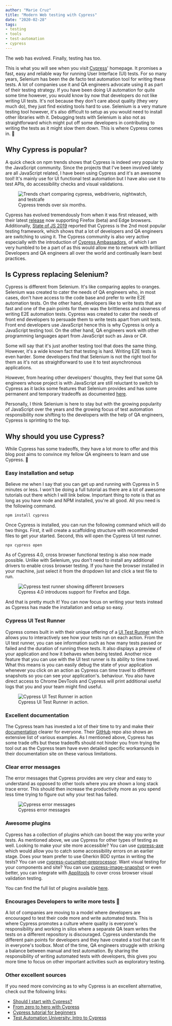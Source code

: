 ```yaml
---
author: "Marie Cruz"
title: "Modern Web testing with Cypress"
date: "2020-02-28"
tags:
- testing
- tools
- test-automation
- cypress
---
```


The web has evolved.
Finally, testing has too.

This is what you will see when you visit [Cypress](https://www.cypress.io/)' homepage. It promises a fast, easy and reliable way for running User Interface (UI) tests. For so many years, Selenium has been the de facto test automation tool for writing these tests. A lot of companies use it and QA engineers advocate using it as part of their testing strategy. If you have been doing UI automation for quite some time however, you would know by now that developers do not like writing UI tests. It's not because they don't care about quality (they very much do), they just find existing tools hard to use. Selenium is a very mature testing tool however, it's also difficult to setup as you would need to install other libraries with it. Debugging tests with Selenium is also not as straightforward which might put off some developers in contributing to writing the tests as it might slow them down. This is where Cypress comes in. 💜

## Why Cypress is popular?

A quick check on npm trends shows that Cypress is indeed very popular to the JavaScript community. Since the projects that I've been involved lately are all JavaScript related, I have been using Cypress and it's an awesome tool! It's mainly use for UI functional test automation but I have also use it to test APIs, do accessibility checks and visual validations. 

<figure>
  <img src="../../images/cypress-trends.png" alt="Trends chart comparing cypress, webdriverio, nightwatch, and testcafe">
  <figcaption>Cypress trends over six months.</figcaption>
</figure>

Cypress has evolved tremendously from when it was first released, with their latest [release](https://cypress.io/blog/2020/02/06/introducing-firefox-and-edge-support-in-cypress-4-0/?utm_campaign=Docs%20Banner&utm_medium=blog%20post&utm_source=blog&utm_content=text%20link) now supporting Firefox (beta) and Edge browsers. Additionally, [State of JS 2019](https://2019.stateofjs.com/testing/) reported that Cypress is the 2nd most popular testing framework, which shows that a lot of developers and QA engineers are switching to using it. The Cypress community is also very active especially with the introduction of [Cypress Ambassadors](https://www.cypress.io/ambassadors/), of which I am very humbled to be a part of as this would allow me to network with brilliant Developers and QA engineers all over the world and continually learn best practices.

## Is Cypress replacing Selenium?

Cypress is different from Selenium. It's like comparing apples to oranges. Selenium was created to cater the needs of QA engineers who, in most cases, don't have access to the code base and prefer to write E2E automation tests. On the other hand, developers like to write tests that are fast and one of the pain points for them was the brittleness and slowness of writing E2E automation tests. Cypress was created to cater the needs of front end developers to persuade them to write tests apart from unit tests. Front end developers use JavaScript hence this is why Cypress is only a JavaScript testing tool. On the other hand, QA engineers work with other programming languages apart from JavaScript such as Java or C#. 

Some will say that it's just another testing tool that does the same thing. However, it's a wide known fact that testing is hard. Writing E2E tests is even harder. Some developers find that Selenium is not the right tool for them as it's not as straightforward to use it to test asynchronous applications.

However, from hearing other developers' thoughts, they feel that some QA engineers whose project is with JavaScript are still reluctant to switch to Cypress as it lacks some features that Selenium provides and has some permanent and temporary tradeoffs as documented [here](https://docs.cypress.io/guides/references/trade-offs.html#Permanent-trade-offs-1). 

Personally, I think Selenium is here to stay but with the growing popularity of JavaScript over the years and the growing focus of test automation responsibility now shifting to the developers with the help of QA engineers, Cypress is sprinting to the top. 

## Why should you use Cypress?

While Cypress has some tradeoffs, they have a lot more to offer and this blog post aims to convince my fellow QA engineers to learn and use Cypress. 🙂

### Easy installation and setup

Believe me when I say that you can get up and running with Cypress in 5 minutes or less. I won't be doing a full tutorial as there are a lot of awesome tutorials out there which I will link  below. Important thing to note is that as long as you have node and NPM installed, you're all good. All you need is the following command.

`npm install cypress`

Once Cypress is installed, you can run the following command which will do two things. First, it will create a scaffolding structure with recommended files to get your started. Second, this will open the Cypress UI test runner.

`npx cypress open`

As of Cypress 4.0, cross browser functional testing is also now made possible. Unlike with Selenium, you don't need to install any additional drivers to enable cross browser testing. If you have the browser installed in your machine, just select it from the dropdown list and click a test file to run.

<figure>
  <img src="../../images/cypress-ui.png" alt="Cypress test runner showing different browsers">
  <figcaption>Cypress 4.0 introduces support for Firefox and Edge.</figcaption>
</figure>

And that is pretty much it! You can now focus on writing your tests instead as Cypress has made the installation and setup so easy. 

### Cypress UI Test Runner

Cypress comes built in with their unique offering of a [UI Test Runner](https://docs.cypress.io/guides/core-concepts/test-runner.html#Overview) which allows you to interactively see how your tests run on each action. From the UI test runner, you can see information such as how many tests passed or failed and the duration of running these tests. It also displays a preview of your application and how it behaves when being tested. Another nice feature that you can use with the UI test runner is its ability to time travel. What this means is you can easily debug the state of your application whenever you click on an action as Cypress can time travel to different snapshots so you can see your application's. behaviour. You also have direct access to Chrome DevTools and Cypress will print additional useful logs that you and your team might find useful.

<figure>
  <img src="../../images/cypress.gif" alt="Cypress UI Test Runner in action">
  <figcaption>Cypress UI Test Runner in action.</figcaption>
</figure>

### Excellent documentation

The Cypress team has invested a lot of their time to try and make their [documentation](https://docs.cypress.io/) clearer for everyone. Their [GitHub](https://github.com/cypress-io/cypress-example-recipes) repo also shows an extensive list of various examples. As I mentioned above, Cypress has some trade offs but these tradeoffs should not hinder you from trying the tool out as the Cypress team have even detailed specific workarounds in their documentation site on these various limitations.

### Clear error messages

The error messages that Cypress provides are very clear and easy to understand as opposed to other tools where you are shown a long stack trace error. This should then increase the productivity more as you spend less time trying to figure out why your test has failed.

<figure>
  <img src="../../images/cypress-error.png" alt="Cypress error messages">
  <figcaption>Cypress error messages</figcaption>
</figure>

### Awesome plugins
Cypress has a collection of plugins which can boost the way you write your tests. As mentioned above, we use Cypress for other types of testing as well. Looking to make your site more accessible? You can use [cypress-axe](https://github.com/avanslaars/cypress-axe) which would allow you to catch some accessibility errors on an earlier stage. Does your team prefer to use Gherkin BDD syntax in writing the tests? You can use [cypress-cucumber-preprocessor](https://github.com/TheBrainFamily/cypress-cucumber-preprocessor). Want visual testing for your components and site? You can use [cypress-image-snapshot](https://github.com/palmerhq/cypress-image-snapshot) or even better, you can integrate with [Applitools](https://applitools.com/tutorials/cypress.html) to cover cross browser visual validation testing.

You can find the full list of plugins available [here](https://docs.cypress.io/plugins/index.html).

### Encourages Developers to write more tests 💜

A lot of companies are moving to a model where developers are encouraged to test their code more and write automated tests. This is where Cypress promotes a culture where quality is everyone's responsibility and working in silos where a separate QA team writes the tests on a different repository is discouraged. Cypress understands the different pain points for developers and they have created a tool that can fit in everyone's toolbox. Most of the time, QA engineers struggle with striking a balance between manual and test automation. By sharing the responsibility of writing automated tests with developers, this gives you more time to focus on other important activities such as exploratory testing.

### Other excellent sources

If you need more convincing as to why Cypress is an excellent alternative, check out the following links:

- [Should I start with Cypress?](https://glebbahmutov.com/blog/should-i-start-with-cypress/)
- [From zero to hero with Cypress](https://www.cypress.io/blog/2019/08/16/webcast-recording-from-zero-to-hero-with-cypress/)
- [Cypress tutorial for beginners](https://www.valentinog.com/blog/cypress/)
- [Test Automation University: Intro to Cypress](https://testautomationu.applitools.com/cypress-tutorial/)